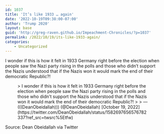 ```yaml
---
id: 1037
title: 'It’s like 1933 … again'
date: '2022-10-19T09:38:00-07:00'
author: 'Trump 2020'
layout: base
guid: 'http://greg-raven.github.io/Impeachment-Chronicles/?p=1037'
permalink: /2022/10/19/its-like-1933-again/
categories:
    - Uncategorized
---
```


I wonder if this is how it felt in 1933 Germany right before the election when people saw the Nazi party rising in the polls and those who didn’t support the Nazis understood that if the Nazis won it would mark the end of their democratic Republic?!

<figure class="wp-block-embed is-type-rich is-provider-twitter wp-block-embed-twitter"><div class="wp-block-embed__wrapper">> I wonder if this is how it felt in 1933 Germany right before the election when people saw the Nazi party rising in the polls and those who didn't support the Nazis understood that if the Nazis won it would mark the end of their democratic Republic?!
> 
> — (((DeanObeidallah))) (@DeanObeidallah) [October 19, 2022](https://twitter.com/DeanObeidallah/status/1582697656576782337?ref_src=twsrc%5Etfw)

<script async="" charset="utf-8" src="https://platform.twitter.com/widgets.js"></script></div></figure>Source: Dean Obeidallah via Twitter